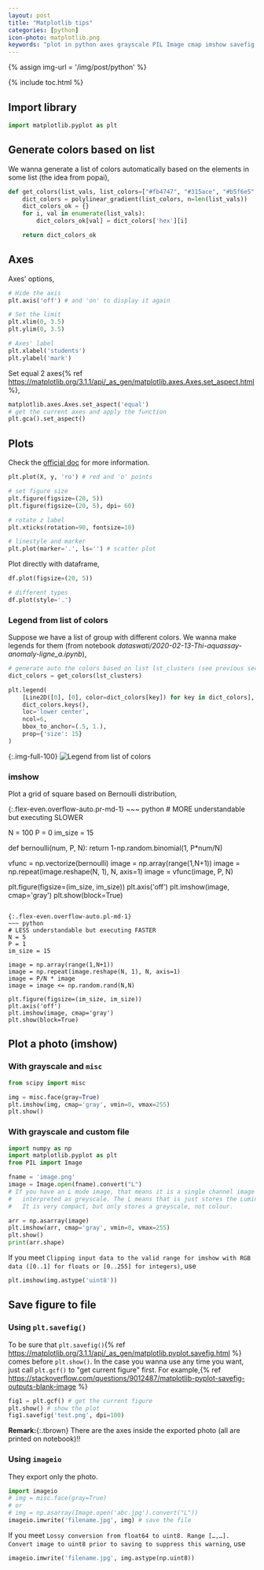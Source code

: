 ```yaml
---
layout: post
title: "Matplotlib tips"
categories: [python]
icon-photo: matplotlib.png
keywords: "plot in python axes grayscale PIL Image cmap imshow savefig gcf imageio imwrite plt.plot line style marker scatter plot dot line connect point generate list of colors automatically based on a list of input legend from list of colors imshow plot true false grid squares bernoulli distribution"
---
```


{% assign img-url = '/img/post/python' %}

{% include toc.html %}

## Import library

~~~ python
import matplotlib.pyplot as plt
~~~

## Generate colors based on list

We wanna generate a list of colors automatically based on the elements in some list (the idea from popai),

~~~ python
def get_colors(list_vals, list_colors=["#fb4747", "#315ace", "#b5f6e5", "#FFB347"]):
    dict_colors = polylinear_gradient(list_colors, n=len(list_vals))
    dict_colors_ok = {}
    for i, val in enumerate(list_vals):
        dict_colors_ok[val] = dict_colors['hex'][i]

    return dict_colors_ok
~~~

## Axes

Axes' options,

~~~ python
# Hide the axis
plt.axis('off') # and 'on' to display it again

# Set the limit
plt.xlim(0, 3.5)
plt.ylim(0, 3.5)

# Axes' label
plt.xlabel('students')
plt.ylabel('mark')
~~~

Set equal 2 axes{% ref https://matplotlib.org/3.1.1/api/_as_gen/matplotlib.axes.Axes.set_aspect.html %},

~~~ python
matplotlib.axes.Axes.set_aspect('equal')
# get the current axes and apply the function
plt.gca().set_aspect()
~~~

## Plots

Check the [official doc](https://matplotlib.org/3.1.3/api/_as_gen/matplotlib.pyplot.plot.html) for more information.

~~~ python
plt.plot(X, y, 'ro') # red and 'o' points

# set figure size
plt.figure(figsize=(20, 5))
plt.figure(figsize=(20, 5), dpi= 60)

# rotate z label
plt.xticks(rotation=90, fontsize=10)

# linestyle and marker
plt.plot(marker='.', ls='') # scatter plot
~~~

Plot directly with dataframe,

~~~ python
df.plot(figsize=(20, 5))

# different types
df.plot(style='.')
~~~

### Legend from list of colors

Suppose we have a list of group with different colors. We wanna make legends for them (from notebook _dataswati/2020-02-13-Thi-aquassay-anomaly-ligne\_a.ipynb_),

~~~ python
# generate auto the colors based on list lst_clusters (see previous section)
dict_colors = get_colors(lst_clusters)

plt.legend(
    [Line2D([0], [0], color=dict_colors[key]) for key in dict_colors],
    dict_colors.keys(),
    loc='lower center',
    ncol=6,
    bbox_to_anchor=(.5, 1.),
    prop={'size': 15}
)
~~~

{:.img-full-100}
![Legend from list of colors]({{img-url}}/lengend_list.jpg)

### imshow

Plot a grid of square based on Bernoulli distribution,

<div class="d-md-flex" markdown="1">
{:.flex-even.overflow-auto.pr-md-1}
~~~ python
# MORE understandable but executing SLOWER

N = 100
P = 0
im_size = 15

def bernoulli(num, P, N):
  return 1-np.random.binomial(1, P*num/N)

vfunc = np.vectorize(bernoulli)
image = np.array(range(1,N+1))
image = np.repeat(image.reshape(N, 1), N, axis=1)
image = vfunc(image, P, N)

plt.figure(figsize=(im_size, im_size))
plt.axis('off')
plt.imshow(image, cmap='gray')
plt.show(block=True)
~~~

{:.flex-even.overflow-auto.pl-md-1}
~~~ python
# LESS understandable but executing FASTER
N = 5
P = 1
im_size = 15

image = np.array(range(1,N+1))
image = np.repeat(image.reshape(N, 1), N, axis=1)
image = P/N * image
image = image <= np.random.rand(N,N)

plt.figure(figsize=(im_size, im_size))
plt.axis('off')
plt.imshow(image, cmap='gray')
plt.show(block=True)
~~~
</div>

## Plot a photo (imshow)

### With grayscale and `misc`

~~~ python
from scipy import misc

img = misc.face(gray=True)
plt.imshow(img, cmap='gray', vmin=0, vmax=255)
plt.show()
~~~

### With grayscale and custom file

~~~ python
import numpy as np
import matplotlib.pyplot as plt
from PIL import Image

fname = 'image.png'
image = Image.open(fname).convert("L")
# If you have an L mode image, that means it is a single channel image - normally 
#   interpreted as greyscale. The L means that is just stores the Luminance. 
#   It is very compact, but only stores a greyscale, not colour.

arr = np.asarray(image)
plt.imshow(arr, cmap='gray', vmin=0, vmax=255)
plt.show()
print(arr.shape)
~~~

If you meet `Clipping input data to the valid range for imshow with RGB data ([0..1] for floats or [0..255] for integers)`, use

~~~ python
plt.imshow(img.astype('uint8'))
~~~

## Save figure to file

### Using `plt.savefig()`

To be sure that `plt.savefig()`{% ref https://matplotlib.org/3.1.1/api/_as_gen/matplotlib.pyplot.savefig.html %} comes before `plt.show()`. In the case you wanna use any time you want, just call `plt.gcf()` to "get current figure" first. For example,{% ref https://stackoverflow.com/questions/9012487/matplotlib-pyplot-savefig-outputs-blank-image %}

~~~ python
fig1 = plt.gcf() # get the current figure
plt.show() # show the plot 
fig1.savefig('test.png', dpi=100)
~~~

**Remark:**{:.tbrown} There are the axes inside the exported photo (all are printed on notebook)!!

### Using `imageio`

They export only the photo.

~~~ python
import imageio
# img = misc.face(gray=True)
# or
# img = np.asarray(Image.open('abc.jpg').convert("L"))
imageio.imwrite('filename.jpg', img) # save the file
~~~

If you meet `Lossy conversion from float64 to uint8. Range […,…]. Convert image to uint8 prior to saving to suppress this warning`, use

~~~ python
imageio.imwrite('filename.jpg', img.astype(np.uint8))
~~~

